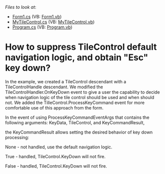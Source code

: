 <!-- default file list -->
*Files to look at*:

* [Form1.cs](./CS/Form1.cs) (VB: [Form1.vb](./VB/Form1.vb))
* [MyTileControl.cs](./CS/MyTileControl.cs) (VB: [MyTileControl.vb](./VB/MyTileControl.vb))
* [Program.cs](./CS/Program.cs) (VB: [Program.vb](./VB/Program.vb))
<!-- default file list end -->
# How to suppress TileControl default navigation logic, and obtain "Esc" key down?


<p>In the example, we created a TileControl descendant with a TileControlHandle descendant. We modified the TileControlHandler.OnKeyDown event to give a user the capability to decide when navigation logic of the tile control should be used and when should not. We added the TilleControl.ProcessKeyCommand event for more comfortable use of this approach from the form. </p><p>In the event of using ProcessKeyCommandEventArgs that contains the following arguments: KeyData, TileControl, and KeyCommandResult,</p><p>the KeyCommandResult allows setting the desired behavior of key down processing:</p><p>None - not handled, use the default navigation logic.</p><p>True - handled, TileControl.KeyDown will not fire.</p><p>False - handled,  TileControl.KeyDown will not fire.</p>

<br/>


